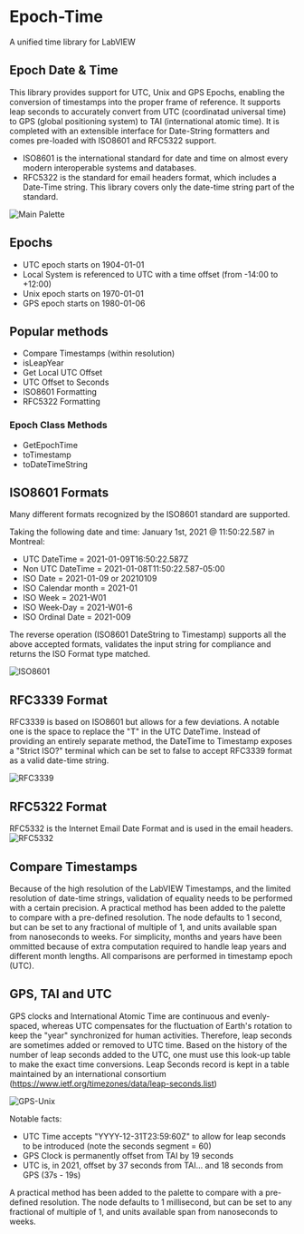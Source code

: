 # Epoch-Time
A unified time library for LabVIEW

## Epoch Date & Time

This library provides support for UTC, Unix and GPS Epochs, enabling the conversion of timestamps into the proper frame of reference.
It supports leap seconds to accurately convert from UTC (coordinatad universal time) to GPS (global positioning system) to TAI (international atomic time).
It is completed with an extensible interface for Date-String formatters and comes pre-loaded with ISO8601 and RFC5322 support.

- ISO8601 is the international standard for date and time on almost every modern interoperable systems and databases.
- RFC5322 is the standard for email headers format, which includes a Date-Time string. This library covers only the date-time string part of the standard.

![Main Palette](https://user-images.githubusercontent.com/11728548/104111178-10d2c380-52ad-11eb-97ee-ade918c80ea0.png "Main Palette")

## Epochs

- UTC epoch starts on 1904-01-01
- Local System is referenced to UTC with a time offset (from -14:00 to +12:00)
- Unix epoch starts on 1970-01-01
- GPS epoch starts on 1980-01-06

## Popular methods

- Compare Timestamps (within resolution)
- isLeapYear
- Get Local UTC Offset
- UTC Offset to Seconds
- ISO8601 Formatting
- RFC5322 Formatting
### Epoch Class Methods
- GetEpochTime
- toTimestamp
- toDateTimeString

## ISO8601 Formats

Many different formats recognized by the ISO8601 standard are supported.

Taking the following date and time: January 1st, 2021 @ 11:50:22.587 in Montreal:

- UTC DateTime = 2021-01-09T16:50:22.587Z
- Non UTC DateTime = 2021-01-08T11:50:22.587-05:00
- ISO Date = 2021-01-09 or 20210109
- ISO Calendar month  = 2021-01
- ISO Week = 2021-W01
- ISO Week-Day = 2021-W01-6
- ISO Ordinal Date = 2021-009

The reverse operation (ISO8601 DateString to Timestamp) supports all the above accepted formats, validates the input string for compliance and returns the ISO Format type matched.

![ISO8601](https://user-images.githubusercontent.com/11728548/104110687-0f52cc80-52a8-11eb-8888-462fc7243fbf.png "ISO8601")

## RFC3339 Format

RFC3339 is based on ISO8601 but allows for a few deviations.
A notable one is the space to replace the "T" in the UTC DateTime. Instead of providing an entirely separate method, the DateTime to Timestamp exposes a "Strict ISO?" terminal which can be set to false to accept RFC3339 format as a valid date-time string.

![RFC3339](https://user-images.githubusercontent.com/11728548/104110707-4e811d80-52a8-11eb-8d5c-0809daea39c0.png "RFC3339")

## RFC5322 Format

RFC5332 is the Internet Email Date Format and is used in the email headers.
![RFC5332](https://user-images.githubusercontent.com/11728548/104110791-04e50280-52a9-11eb-8020-96b7e05be872.png "RFC5332")

## Compare Timestamps

Because of the high resolution of the LabVIEW Timestamps, and the limited resolution of date-time strings, validation of equality needs to be performed with a certain precision.
A practical method has been added to the palette to compare with a pre-defined resolution. The node defaults to 1 second, but can be set to any fractional of multiple of 1, and units available span from nanoseconds to weeks.
For simplicity, months and years have been ommitted because of extra computation required to handle leap years and different month lengths. All comparisons are performed in timestamp epoch (UTC).

## GPS, TAI and UTC

GPS clocks and International Atomic Time are continuous and evenly-spaced, whereas UTC compensates for the fluctuation of Earth's rotation to keep the "year" synchronized for human activities.
Therefore, leap seconds are sometimes added or removed to UTC time. Based on the history of the number of leap seconds added to the UTC, one must use this look-up table to make the exact time conversions.
Leap Seconds record is kept in a table maintained by an international consortium (https://www.ietf.org/timezones/data/leap-seconds.list)

![GPS-Unix](https://user-images.githubusercontent.com/11728548/104110804-2d6cfc80-52a9-11eb-8ef9-36ea583df8c7.png "GPS and Unix Time")

Notable facts: 
- UTC Time accepts "YYYY-12-31T23:59:60Z" to allow for leap seconds to be introduced (note the seconds segment = 60)
- GPS Clock is permanently offset from TAI by 19 seconds
- UTC is, in 2021, offset by 37 seconds from TAI... and 18 seconds from GPS (37s - 19s)

A practical method has been added to the palette to compare with a pre-defined resolution. The node defaults to 1 millisecond, but can be set to any fractional of multiple of 1, and units available span from nanoseconds to weeks.
